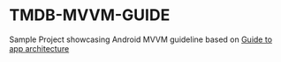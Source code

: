 # TMDB-MVVM-GUIDE
Sample Project showcasing Android MVVM guideline based on [Guide to app architecture](https://developer.android.com/jetpack/guide)
